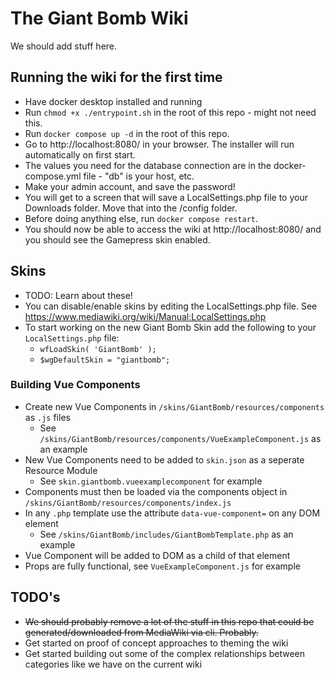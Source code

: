 # The Giant Bomb Wiki

We should add stuff here.

## Running the wiki for the first time

- Have docker desktop installed and running
- Run `chmod +x ./entrypoint.sh` in the root of this repo - might not need this.
- Run `docker compose up -d` in the root of this repo.
- Go to http://localhost:8080/ in your browser. The installer will run automatically on first start.
- The values you need for the database connection are in the docker-compose.yml file - "db" is your host, etc.
- Make your admin account, and save the password!
- You will get to a screen that will save a LocalSettings.php file to your Downloads folder. Move that into the /config folder.
- Before doing anything else, run `docker compose restart`.
- You should now be able to access the wiki at http://localhost:8080/ and you should see the Gamepress skin enabled.

## Skins

- TODO: Learn about these!
- You can disable/enable skins by editing the LocalSettings.php file. See https://www.mediawiki.org/wiki/Manual:LocalSettings.php
- To start working on the new Giant Bomb Skin add the following to your `LocalSettings.php` file:
  - `wfLoadSkin( 'GiantBomb' );`
  - `$wgDefaultSkin = "giantbomb";`

### Building Vue Components
- Create new Vue Components in `/skins/GiantBomb/resources/components` as `.js` files
  - See `/skins/GiantBomb/resources/components/VueExampleComponent.js` as an example
- New Vue Components need to be added to `skin.json` as a seperate Resource Module
  - See `skin.giantbomb.vueexamplecomponent` for example
- Components must then be loaded via the components object in `/skins/GiantBomb/resources/components/index.js`
- In any `.php` template use the attribute `data-vue-component=` on any DOM element
  - See `/skins/GiantBomb/includes/GiantBombTemplate.php` as an example
- Vue Component will be added to DOM as a child of that element
- Props are fully functional, see `VueExampleComponent.js` for example


## TODO's

- ~~We should probably remove a lot of the stuff in this repo that could be generated/downloaded from MediaWiki via cli. Probably.~~
- Get started on proof of concept approaches to theming the wiki
- Get started building out some of the complex relationships between categories like we have on the current wiki
